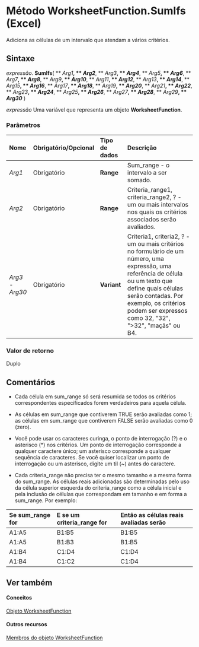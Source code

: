 
# Método WorksheetFunction.SumIfs (Excel)

Adiciona as células de um intervalo que atendam a vários critérios.


## Sintaxe

 _expressão_. **SumIfs**( ** _Arg1_**, ** _Arg2_**, ** _Arg3_**, ** _Arg4_**, ** _Arg5_**, ** _Arg6_**, ** _Arg7_**, ** _Arg8_**, ** _Arg9_**, ** _Arg10_**, ** _Arg11_**, ** _Arg12_**, ** _Arg13_**, ** _Arg14_**, ** _Arg15_**, ** _Arg16_**, ** _Arg17_**, ** _Arg18_**, ** _Arg19_**, ** _Arg20_**, ** _Arg21_**, ** _Arg22_**, ** _Arg23_**, ** _Arg24_**, ** _Arg25_**, ** _Arg26_**, ** _Arg27_**, ** _Arg28_**, ** _Arg29_**, ** _Arg30_** )

 _expressão_ Uma variável que representa um objeto **WorksheetFunction**.


### Parâmetros



|**Nome**|**Obrigatório/Opcional**|**Tipo de dados**|**Descrição**|
|:-----|:-----|:-----|:-----|
| _Arg1_|Obrigatório|**Range**|Sum_range - o intervalo a ser somado.|
| _Arg2_|Obrigatório|**Range**|Criteria_range1, criteria_range2, ? - um ou mais intervalos nos quais os critérios associados serão avaliados.|
| _Arg3 - Arg30_|Obrigatório|**Variant**|Criteria1, criteria2, ? - um ou mais critérios no formulário de um número, uma expressão, uma referência de célula ou um texto que define quais células serão contadas. Por exemplo, os critérios podem ser expressos como 32, "32", ">32", "maçãs" ou B4.|

### Valor de retorno

Duplo


## Comentários




- Cada célula em sum_range só será resumida se todos os critérios correspondentes especificados forem verdadeiros para aquela célula.
    
- As células em sum_range que contiverem TRUE serão avaliadas como 1; as células em sum_range que contiverem FALSE serão avaliadas como 0 (zero).
    
- Você pode usar os caracteres curinga, o ponto de interrogação (?) e o asterisco (*) nos critérios. Um ponto de interrogação corresponde a qualquer caractere único; um asterisco corresponde a qualquer sequência de caracteres. Se você quiser localizar um ponto de interrogação ou um asterisco, digite um til (~) antes do caractere.
    
- Cada criteria_range não precisa ter o mesmo tamanho e a mesma forma do sum_range. As células reais adicionadas são determinadas pelo uso da célula superior esquerda do criteria_range como a célula inicial e pela inclusão de células que correspondam em tamanho e em forma a sum_range. Por exemplo:
    

|**Se sum_range for**|**E se um criteria_range for**|**Então as células reais avaliadas serão**|
|:-----|:-----|:-----|
|A1:A5|B1:B5|B1:B5|
|A1:A5|B1:B3|B1:B5|
|A1:B4|C1:D4|C1:D4|
|A1:B4|C1:C2|C1:D4|

## Ver também


#### Conceitos


[Objeto WorksheetFunction](7b1d5639-363d-632c-2cf0-2232562646b6.md)
#### Outros recursos


[Membros do objeto WorksheetFunction](6811ca87-4b53-0bff-88c9-30bf7497879a.md)